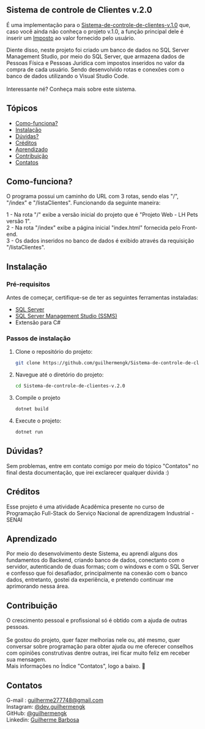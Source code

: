 ## Sistema de controle de Clientes v.2.0
É uma implementação para o <a href=https://github.com/guilhermengk/Sistema-de-controle-de-clientes-v.1.0>Sistema-de-controle-de-clientes-v.1.0</a>
que, caso você ainda não conheça o projeto v.1.0, a função principal dele é inserir um <a href=https://github.com/guilhermengk/Sistema-de-controle-de-clientes-v.1.0>Imposto</a> 
ao valor fornecido pelo usuário. <br>

Diente disso, neste projeto foi criado um banco de dados no SQL Server Management Studio, por meio do SQL Server, que armazena dados de Pessoas Física e Pessoas Jurídica com impostos 
inseridos no valor da compra de cada usuário. Sendo desenvolvido rotas e conexões com o banco de dados utilizando o Visual Studio Code.<br><br>
Interessante né? Conheça mais sobre este sistema.

## Tópicos
- [Como-funciona?](#Como-funciona?)
- [Instalação](#Instalação)
- [Dúvidas?](#Dúvidas?)
- [Créditos](#Créditos)
- [Aprendizado](#Aprendizado)
- [Contribuição](#Contribuição)
- [Contatos](#Contatos)

<a name="Como-funciona?"></a>
## Como-funciona?

O programa possui um caminho do URL com 3 rotas, sendo elas "/", "/index" e "/listaClientes". Funcionando da seguinte maneira: <br>

1 - Na rota "/" exibe a versão inicial do projeto que é "Projeto Web - LH Pets versão 1".<br>
2 - Na rota "/index" exibe a página inicial "index.html" fornecida pelo Front-end. <br>
3 - Os dados inseridos no banco de dados é exibido através da requisição "/listaClientes". <br>

<a name="Intalação"></a>
## Instalação
### Pré-requisitos
Antes de começar, certifique-se de ter as seguintes ferramentas instaladas: <br>
- [SQL Server](https://www.microsoft.com/pt-br/sql-server/sql-server-downloads)
- [SQL Server Management Studio (SSMS)](https://www.microsoft.com/pt-br/sql-server/sql-server-downloads)
- Extensão para C#


### Passos de instalação

1. Clone o repositório do projeto:
   ```bash
   git clone https://github.com/guilhermengk/Sistema-de-controle-de-clientes-v.2.0.git
2. Navegue até o diretório do projeto:
   ```bash
   cd Sistema-de-controle-de-clientes-v.2.0
3. Compile o projeto
   ```bash
   dotnet build
4. Execute o projeto:
   ```bash
   dotnet run
   

<a name="Dúvidas?"></a>
## Dúvidas?
Sem problemas, entre em contato comigo por meio do tópico "Contatos" no final desta documentação, que irei exclarecer qualquer dúvida :) <br>

<a name="Créditos"></a>
## Créditos
Esse projeto é uma atividade Acadêmica presente no curso de Programação Full-Stack do Serviço Nacional de aprendizagem Industrial - SENAI <br>


<a name="Aprendizado"></a>
## Aprendizado
Por meio do desenvolvimento deste Sistema, eu aprendi alguns dos fundamentos do Backend, criando banco de dados, conectanto com o servidor, 
autenticando de duas formas; com o windows e com o SQL Server e confesso que foi desafiador, principalmente na conexão com o banco dados, entretanto, gostei
 da experiência, e pretendo continuar me aprimorando nessa área.


<a name="Contribuição"></a>
## Contribuição
O crescimento pessoal e profissional só é obtido com a ajuda de outras pessoas. <br><br>
Se gostou do projeto, quer fazer melhorias nele ou, até mesmo, quer conversar sobre programação para obter ajuda ou me oferecer conselhos com opiniões construtivas dentre outras, irei ficar muito feliz 
em receber sua mensagem. <br>
Mais informações no Índice "Contatos", logo a baixo. 🥰

<a name="Contatos"></a>
## Contatos

G-mail : guilherme277748@gmail.com <br>
Instagram: <a href=https://www.instagram.com/dev.guilhermengk>@dev.guilhermengk</a><br>
GitHub: <a href=https://github.com/guilhermengk>@guilhermengk</a> <br>
Linkedin: <a href=https://www.linkedin.com/in/guilhermengk>Guilherme Barbosa</a>

